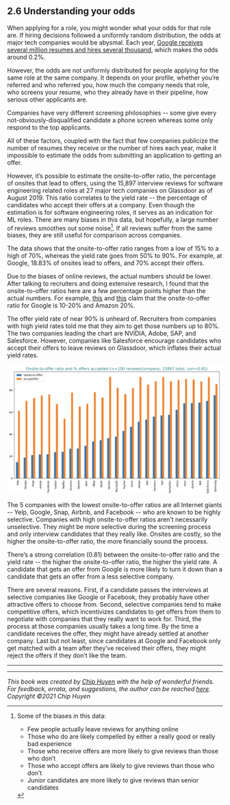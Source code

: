 ## 2.6 Understanding your odds

When applying for a role, you might wonder what your odds for that role are. If hiring decisions followed a uniformly random distribution, the odds at major tech companies would be abysmal. Each year, [Google receives several million resumes and hires several thousand](https://www.cnbc.com/2019/04/17/heres-how-many-google-job-interviews-it-takes-to-hire-a-googler.html), which makes the odds around 0.2%.

However, the odds are not uniformly distributed for people applying for the same role at the same company. It depends on your profile, whether you’re referred and who referred you, how much the company needs that role, who screens your resume, who they already have in their pipeline, how serious other applicants are.

Companies have very different screening philosophies -- some give every not-obviously-disqualified candidate a phone screen whereas some only respond to the top applicants.

All of these factors, coupled with the fact that few companies publicize the number of resumes they receive or the number of hires each year, make it impossible to estimate the odds from submitting an application to getting an offer.

However, it’s possible to estimate the onsite-to-offer ratio, the percentage of onsites that lead to offers, using the 15,897 interview reviews for software engineering related roles at 27 major tech companies on Glassdoor as of August 2019. This ratio correlates to the yield rate -- the percentage of candidates who accept their offers at a company. Even though the estimation is for software engineering roles, it serves as an indication for ML roles. There are many biases in this data, but hopefully, a large number of reviews smoothes out some noise[^49]. If all reviews suffer from the same biases, they are still useful for comparison across companies.

The data shows that the onsite-to-offer ratio ranges from a low of 15% to a high of 70%, whereas the yield rate goes from 50% to 90%. For example, at Google, 18.83% of onsites lead to offers, and 70% accept their offers.

Due to the biases of online reviews, the actual numbers should be lower. After talking to recruiters and doing extensive research, I found that the onsite-to-offer ratios here are a few percentage points higher than the actual numbers. For example, [this](https://www.teamblind.com/article/Whats-the-onsite-to-offer-ratio-at-your-company-MsLHK2xF) and [this](https://www.teamblind.com/article/Acceptance-rate-after-Google-on-site-YUokaj7w) claim that the onsite-to-offer ratio for Google is 10-20% and Amazon 20%.

The offer yield rate of near 90% is unheard of. Recruiters from companies with high yield rates told me that they aim to get those numbers up to 80%. The two companies leading the chart are NVIDIA, Adobe, SAP, and Salesforce. However, companies like Salesforce encourage candidates who accept their offers to leave reviews on Glassdoor, which inflates their actual yield rates.


![Yield rate on offers](images/image9.png "image_tooltip")


The 5 companies with the lowest onsite-to-offer ratios are all Internet giants -- Yelp, Google, Snap, Airbnb, and Facebook -- who are known to be highly selective. Companies with high onsite-to-offer ratios aren’t necessarily unselective. They might be more selective during the screening process and only interview candidates that they really like. Onsites are costly, so the higher the onsite-to-offer ratio, the more financially sound the process.

There’s a strong correlation (0.81) between the onsite-to-offer ratio and the yield rate -- the higher the onsite-to-offer ratio, the higher the yield rate. A candidate that gets an offer from Google is more likely to turn it down than a candidate that gets an offer from a less selective company.

There are several reasons. First, if a candidate passes the interviews at selective companies like Google or Facebook, they probably have other attractive offers to choose from. Second, selective companies tend to make competitive offers, which incentivizes candidates to get offers from them to negotiate with companies that they really want to work for. Third, the process at those companies usually takes a long time. By the time a candidate receives the offer, they might have already settled at another company. Last but not least, since candidates at Google and Facebook only get matched with a team after they’ve received their offers, they might reject the offers if they don’t like the team.

---
[^49]:
     Some of the biases in this data:

    *   Few people actually leave reviews for anything online
    *   Those who do are likely compelled by either a really good or really bad experience
    *   Those who receive offers are more likely to give reviews than those who don’t
    *   Those who accept offers are likely to give reviews than those who don’t
    *   Junior candidates are more likely to give reviews than senior candidates

---
*This book was created by [Chip Huyen](https://huyenchip.com) with the help of wonderful friends. For feedback, errata, and suggestions, the author can be reached [here](https://huyenchip.com/communication/). Copyright ©2021 Chip Huyen*